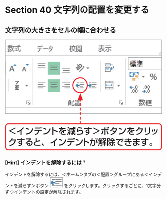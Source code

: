 # Section 40 文字列の配置を変更する

## 文字列の大きさをセルの幅に合わせる

![](002.png)

### [Hint] インデントを解除するには？

インデントを解除するには、＜ホーム＞タブの＜配置＞グループにある＜インデントを減らす＞ボタン ![](icon_indent.png) をクリックします。クリックするごとに、1文字分ずつインデントの設定が解除されます。